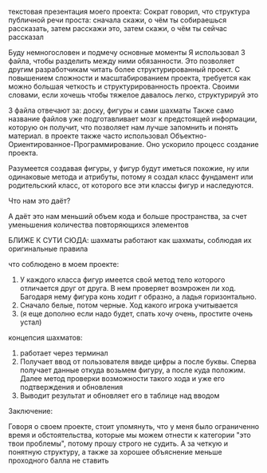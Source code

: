 текстовая презентация моего проекта:
Сократ говорил, что структура публичной речи проста: сначала скажи, о чём ты собираешься рассказать, затем расскажи это, затем скажи, о чём ты сейчас рассказал

Буду немногословен и подмечу основные моменты
Я использовал 3 файла, чтобы разделить между ними обязанности. Это позволяет другим
разработчикам читать более структурированный проект. С повышением сложности и 
масштабированием проекта, требуется как можно большая четкость и структурированность 
проекта. Своими словами, если хочешь чтобы тяжелое давалось легко, структурируй это

3 файла отвечают за: доску, фигуры и сами шахматы
Также само название файлов уже подготавливает мозг к предстоящей информации, которую он получит, 
что позволяет нам лучше запомнить и понять материал.
в проекте также часто использовал Объектно-Ориентированное-Программирование. Оно ускорило процесс создание проекта.



Разумеется создавая фигуры, у фигур будут иметься похожие, 
ну или одинаковые метода и атрибуты, потому я создал класс
фундамент или родительский класс, от которого все эти классы фигур и наследуются.

Что нам это даёт?

А даёт это нам меньший объем кода и больше пространства, за счет уменьшения количества повторяющихся элементов

БЛИЖЕ К СУТИ СЮДА:
шахматы работают как шахматы, соблюдая их оригинальные правила

что соблюдено в моем проекте: 

1. У каждого класса фигур имеется свой метод тело которого отличается друг от друга. В нем проверяет возмрожен ли ход. Багодаря нему фигура конь ходит г образно, а ладья горизонтально.
2. Сначало белые, потом черные. Ход какого игрока учитывается
3. (я еще дополню если надо будет, спать хочу очень, простите очень устал)

концепсия шахматов:
1. работает через терминал
2. Получает ввод от пользователя ввиде цифры а после буквы. Сперва получает данные откуда возьмем фигуру, а после куда положим. Далее метод проверки возможности такого хода и уже его подтверждения и обновления
3. Выводит результат и обновляет его в таблице над вводом





Заключение:

Говоря о своем проекте, стоит упомянуть, что у меня было ограниченно время и обстоятельства, 
которые мы можем отнести к категории "это твои проблемы", потому прошу строго не судить. А за
четкую и понятную структуру, а также за хорошее объяснение меньше проходного балла не ставить